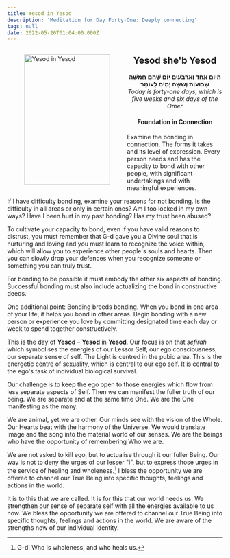 ```yaml
---
title: Yesod in Yesod
description: 'Meditation for Day Forty-One: Deeply connecting'
tags: null
date: 2022-05-26T01:04:00.000Z
---
```


<a href="https://www.chabad.org/holidays/sefirah/omer-count_cdo/jewish/Count-the-Omer.htm">
<i class="fa fa-file" aria-hidden="true"></i></a>

<figure style='float: left'>
 <a href='/posts/img/freedom/week6/6.6-Yesod_in_Yesod.png' target="_blank">
   <img src='/posts/img/freedom/week6/6.6-Yesod_in_Yesod_s.png' alt='Yesod in Yesod' width='200' height='304' />
 </a>
</figure>

<div style="text-align:center">
<h2>Yesod she'b Yesod</h2>
<span dir="rtl"><b>הָיום אֵֶחָד וְארבעים יָוֹם שֶׁהֵם חְַמִשָּׁה שָׁבוּעוֹת וְשִׁשָּׁה יָמִים לָעוֹמֵר</b></span>
<br />
<i>ֹToday is forty-one days, which is five weeks and six days of the Omer</i>
</p>

<h4>Foundation in Connection</h4>

</div>

<div class="abstract">

Examine the bonding in connection. The forms it takes and its level of expression. Every person needs and has the capacity to bond with other people, with significant undertakings and with meaningful experiences.

If I have difficulty bonding, examine your reasons for not bonding. Is the difficulty in all areas or only in certain ones? Am I too locked in my own ways? Have I been hurt in my past bonding? Has my trust been abused?

To cultivate your capacity to bond, even if you have valid reasons to distrust, you must remember that G-d gave you a Divine soul that is nurturing and loving and you must learn to recognize the voice within, which will allow you to experience other people's souls and hearts. Then you can slowly drop your defences when you recognize someone or something you can truly trust.

For bonding to be possible it must embody the other six aspects of bonding. Successful bonding must also include actualizing the bond in constructive deeds.

One additional point: Bonding breeds bonding. When you bond in one area of your life, it helps you bond in other areas.
Begin bonding with a new person or experience you love by committing designated time each day or week to spend together constructively.

</div>

This is the day of **Yesod** – **Yesod** in **Yesod**. Our focus is on that _sefirah_ which symbolises the energies of our Lessor Self, our ego consciousness, our separate sense of self. The Light is centred in the pubic area. This is the energetic centre of sexuality, which is central to our ego self. It is central to the ego's task of individual biological survival.

Our challenge is to keep the ego open to those energies which flow from less separate aspects of Self. Then we can manifest the fuller truth of our being. We are separate and at the same time One. We are the One manifesting as the many.

We are animal, yet we are other. Our minds see with the vision of the Whole. Our Hearts beat with the harmony of the Universe. We would translate image and the song into the material world of our senses. We are the beings who have the opportunity of remembering Who we are.

We are not asked to kill ego, but to actualise through it our fuller Being. Our way is not to deny the urges of our lesser "i", but to express those urges in the service of healing and wholeness.[^1] I bless the opportunity we are offered to channel our True Being into specific thoughts, feelings and actions in the world.

<div class="abstract">

It is to this that we are called. It is for this that our world needs us. We strengthen our sense of separate self with all the energies available to us now. We bless the opportunity we are offered to channel our True Being into specific thoughts, feelings and actions in the world. We are aware of the strengths now of our individual identity.

</div>

[^1]: G-d! Who is wholeness, and who heals us.
